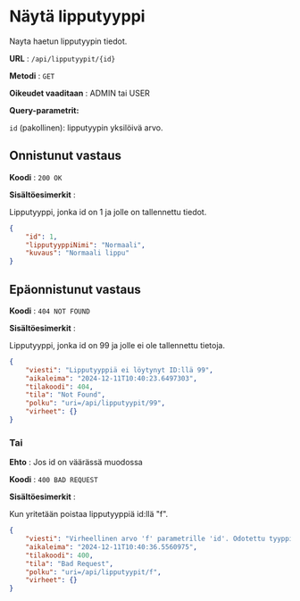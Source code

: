 # Näytä lipputyyppi

Nayta haetun lipputyypin tiedot.

**URL** : `/api/lipputyypit/{id}`

**Metodi** : `GET`

**Oikeudet vaaditaan** : ADMIN tai USER

**Query-parametrit:** 

`id` (pakollinen): lipputyypin yksilöivä arvo.

## Onnistunut vastaus

**Koodi** : `200 OK`

**Sisältöesimerkit** :

Lipputyyppi, jonka id on 1 ja jolle on tallennettu tiedot.

```json
{
    "id": 1,
    "lipputyyppiNimi": "Normaali",
    "kuvaus": "Normaali lippu"
}
```

## Epäonnistunut vastaus

**Koodi** : `404 NOT FOUND`

**Sisältöesimerkit** :

Lipputyyppi, jonka id on 99 ja jolle ei ole tallennettu tietoja.

```json
{
    "viesti": "Lipputyyppiä ei löytynyt ID:llä 99",
    "aikaleima": "2024-12-11T10:40:23.6497303",
    "tilakoodi": 404,
    "tila": "Not Found",
    "polku": "uri=/api/lipputyypit/99",
    "virheet": {}
}
```
### Tai

**Ehto** : Jos id on väärässä muodossa

**Koodi** : `400 BAD REQUEST`

**Sisältöesimerkit** :

Kun yritetään poistaa lipputyyppiä id:llä "f".

```json
{
    "viesti": "Virheellinen arvo 'f' parametrille 'id'. Odotettu tyyppi on 'Long'",
    "aikaleima": "2024-12-11T10:40:36.5560975",
    "tilakoodi": 400,
    "tila": "Bad Request",
    "polku": "uri=/api/lipputyypit/f",
    "virheet": {}
}
```